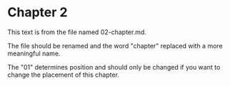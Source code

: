 # Chapter 2

This text is from the file named 02-chapter.md.

The file should be renamed and the word "chapter" replaced with a more meaningful name.

The "01" determines position and should only be changed if you want to change the placement of this chapter.
